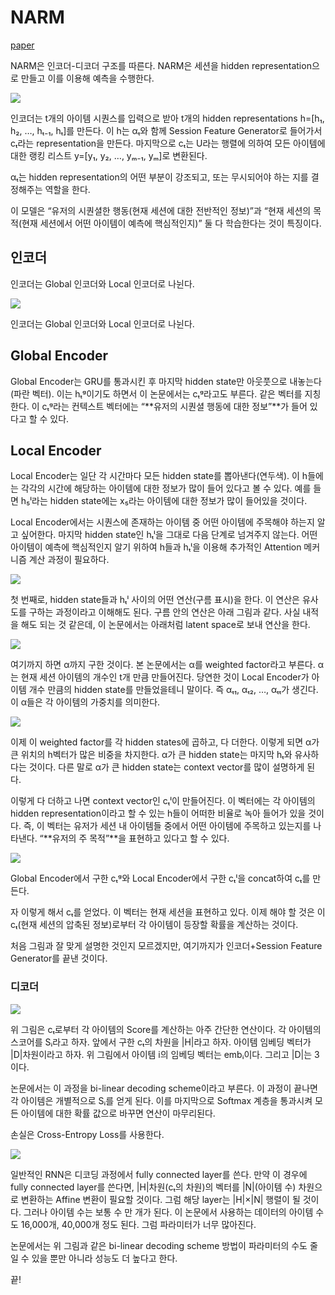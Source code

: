 # NARM

[paper](https://arxiv.org/pdf/1711.04725.pdf)

NARM은 인코더-디코더 구조를 따른다. NARM은 세션을 hidden representation으로 만들고 이를 이용해 예측을 수행한다.

![](https://miro.medium.com/max/1400/1\*VnSRNys0x3aN7ERVUooUmQ.png)

인코더는 t개의 아이템 시퀀스를 입력으로 받아 t개의 hidden representations h=\[h₁, h₂, …, hₜ₋₁, hₜ]를 만든다. 이 h는 αₜ와 함께 Session Feature Generator로 들어가서 cₜ라는 representation을 만든다. 마지막으로 cₜ는 U라는 행렬에 의하여 모든 아이템에 대한 랭킹 리스트 y=\[y₁, y₂, …, yₘ₋₁, yₘ]로 변환된다.

αₜ는 hidden representation의 어떤 부분이 강조되고, 또는 무시되어야 하는 지를 결정해주는 역할을 한다.

이 모델은 “유저의 시퀀셜한 행동(현재 세션에 대한 전반적인 정보)”과 “현재 세션의 목적(현재 세션에서 어떤 아이템이 예측에 핵심적인지)” 둘 다 학습한다는 것이 특징이다.

## 인코더 <a href="#_1" id="_1"></a>

인코더는 Global 인코더와 Local 인코더로 나뉜다.

![](https://miro.medium.com/max/1400/1\*F\_Uatc3v2XrffTqAIfBt\_w.png)

인코더는 Global 인코더와 Local 인코더로 나뉜다.

## Global Encoder <a href="#global-encoder" id="global-encoder"></a>

Global Encoder는 GRU를 통과시킨 후 마지막 hidden state만 아웃풋으로 내놓는다(파란 벡터). 이는 hₜᵍ이기도 하면서 이 논문에서는 cₜᵍ라고도 부른다. 같은 벡터를 지칭한다. 이 cₜᵍ라는 컨텍스트 벡터에는 “**유저의 시퀀셜 행동에 대한 정보”**가 들어 있다고 할 수 있다.

## Local Encoder <a href="#local-encoder" id="local-encoder"></a>

Local Encoder는 일단 각 시간마다 모든 hidden state를 뽑아낸다(연두색). 이 h들에는 각각의 시간에 해당하는 아이템에 대한 정보가 많이 들어 있다고 볼 수 있다. 예를 들면 h₅ˡ라는 hidden state에는 x₅라는 아이템에 대한 정보가 많이 들어있을 것이다.

Local Encoder에서는 시퀀스에 존재하는 아이템 중 어떤 아이템에 주목해야 하는지 알고 싶어한다. 마지막 hidden state인 hₜˡ을 그대로 다음 단계로 넘겨주지 않는다. 어떤 아이템이 예측에 핵심적인지 알기 위하여 h들과 hₜˡ을 이용해 추가적인 Attention 메커니즘 계산 과정이 필요하다.

![](https://miro.medium.com/max/1400/1\*Ph7h6EmNTHrzDVbDlxiUvA.png)

첫 번째로, hidden state들과 hₜˡ 사이의 어떤 연산(구름 표시)을 한다. 이 연산은 유사도를 구하는 과정이라고 이해해도 된다. 구름 안의 연산은 아래 그림과 같다. 사실 내적을 해도 되는 것 같은데, 이 논문에서는 아래처럼 latent space로 보내 연산을 한다.

![](https://miro.medium.com/max/1400/1\*STMaESpYCBFM7Nq5VObIRQ.png)

여기까지 하면 α까지 구한 것이다. 본 논문에서는 α를 weighted factor라고 부른다. α는 현재 세션 아이템의 개수인 t개 만큼 만들어진다. 당연한 것이 Local Encoder가 아이템 개수 만큼의 hidden state를 만들었을테니 말이다. 즉 αₜ₁, αₜ₂, …, αₜₜ가 생긴다. 이 α들은 각 아이템의 가중치를 의미한다.

![](https://miro.medium.com/max/1400/1\*xda51DU4DrUR2FOmT8sfEA.png)

이제 이 weighted factor를 각 hidden states에 곱하고, 다 더한다. 이렇게 되면 α가 큰 위치의 h벡터가 많은 비중을 차지한다. α가 큰 hidden state는 마지막 hₜ와 유사하다는 것이다. 다른 말로 α가 큰 hidden state는 context vector를 많이 설명하게 된다.

이렇게 다 더하고 나면 context vector인 cₜˡ이 만들어진다. 이 벡터에는 각 아이템의 hidden representation이라고 할 수 있는 h들이 어떠한 비율로 녹아 들어가 있을 것이다. 즉, 이 벡터는 유저가 세션 내 아이템들 중에서 어떤 아이템에 주목하고 있는지를 나타낸다. “**유저의 주 목적”**을 표현하고 있다고 할 수 있다.

![](https://miro.medium.com/max/1046/1\*U7cltwrTtt8jmDWZoDPe2g.png)

Global Encoder에서 구한 cₜᵍ와 Local Encoder에서 구한 cₜˡ을 concat하여 cₜ를 만든다.

자 이렇게 해서 cₜ를 얻었다. 이 벡터는 현재 세션을 표현하고 있다. 이제 해야 할 것은 이 cₜ(현재 세션의 압축된 정보)로부터 각 아이템이 등장할 확률을 계산하는 것이다.

처음 그림과 잘 맞게 설명한 것인지 모르겠지만, 여기까지가 인코더+Session Feature Generator를 끝낸 것이다.

### 디코더 <a href="#_2" id="_2"></a>

![](https://miro.medium.com/max/1400/1\*t220v3e7pFgbyrH\_PokvHw.png)

위 그림은 cₜ로부터 각 아이템의 Score를 계산하는 아주 간단한 연산이다. 각 아이템의 스코어를 Sᵢ라고 하자. 앞에서 구한 cₜ의 차원을 |H|라고 하자. 아이템 임베딩 벡터가 |D|차원이라고 하자. 위 그림에서 아이템 i의 임베딩 벡터는 embᵢ이다. 그리고 |D|는 3이다.

논문에서는 이 과정을 bi-linear decoding scheme이라고 부른다. 이 과정이 끝나면 각 아이템은 개별적으로 Sᵢ를 얻게 된다. 이를 마지막으로 Softmax 계층을 통과시켜 모든 아이템에 대한 확률 값으로 바꾸면 연산이 마무리된다.

손실은 Cross-Entropy Loss를 사용한다.

![](https://miro.medium.com/max/1400/1\*DYloEGsvjRyrWG-v1vyLTg.png)

일반적인 RNN은 디코딩 과정에서 fully connected layer를 쓴다. 만약 이 경우에 fully connected layer를 쓴다면, |H|차원(cₜ의 차원)의 벡터를 |N|(아이템 수) 차원으로 변환하는 Affine 변환이 필요할 것이다. 그럼 해당 layer는 |H|×|N| 행렬이 될 것이다. 그러나 아이템 수는 보통 수 만 개가 된다. 이 논문에서 사용하는 데이터의 아이템 수도 16,000개, 40,000개 정도 된다. 그럼 파라미터가 너무 많아진다.

논문에서는 위 그림과 같은 bi-linear decoding scheme 방법이 파라미터의 수도 줄일 수 있을 뿐만 아니라 성능도 더 높다고 한다.

끝!
